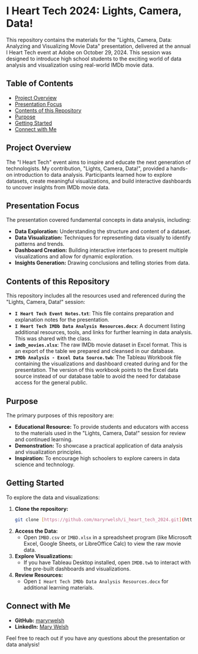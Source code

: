 # I Heart Tech 2024: Lights, Camera, Data!

This repository contains the materials for the "Lights, Camera, Data: Analyzing and Visualizing Movie Data" presentation, delivered at the annual I Heart Tech event at Adobe on October 29, 2024. This session was designed to introduce high school students to the exciting world of data analysis and visualization using real-world IMDb movie data.

## Table of Contents

* [Project Overview](#project-overview)
* [Presentation Focus](#presentation-focus)
* [Contents of this Repository](#contents-of-this-repository)
* [Purpose](#purpose)
* [Getting Started](#getting-started)
* [Connect with Me](#connect-with-me)

## Project Overview

The "I Heart Tech" event aims to inspire and educate the next generation of technologists. My contribution, "Lights, Camera, Data!", provided a hands-on introduction to data analysis. Participants learned how to explore datasets, create meaningful visualizations, and build interactive dashboards to uncover insights from IMDb movie data.

## Presentation Focus

The presentation covered fundamental concepts in data analysis, including:

* **Data Exploration:** Understanding the structure and content of a dataset.
* **Data Visualization:** Techniques for representing data visually to identify patterns and trends.
* **Dashboard Creation:** Building interactive interfaces to present multiple visualizations and allow for dynamic exploration.
* **Insights Generation:** Drawing conclusions and telling stories from data.

## Contents of this Repository

This repository includes all the resources used and referenced during the "Lights, Camera, Data!" session:

* **`I Heart Tech Event Notes.txt`**: This file contains preparation and explanation notes for the presentation.
* **`I Heart Tech IMDb Data Analysis Resources.docx`**: A document listing additional resources, tools, and links for further learning in data analysis. This was shared with the class.
* **`imdb_movies.xlsx`**: The raw IMDb movie dataset in Excel format. This is an export of the table we prepared and cleansed in our database.
* **`IMDb Analysis - Excel Data Source.twb`**: The Tableau Workbook file containing the visualizations and dashboard created during and for the presentation. The version of this workbook points to the Excel data source instead of our database table to avoid the need for database access for the general public.

## Purpose

The primary purposes of this repository are:

* **Educational Resource:** To provide students and educators with access to the materials used in the "Lights, Camera, Data!" session for review and continued learning.
* **Demonstration:** To showcase a practical application of data analysis and visualization principles.
* **Inspiration:** To encourage high schoolers to explore careers in data science and technology.

## Getting Started

To explore the data and visualizations:

1.  **Clone the repository:**
    ```bash
    git clone [https://github.com/maryrwelsh/i_heart_tech_2024.git](https://github.com/maryrwelsh/i_heart_tech_2024.git)
    ```
2.  **Access the Data:**
    * Open `IMBD.csv` or `IMBD.xlsx` in a spreadsheet program (like Microsoft Excel, Google Sheets, or LibreOffice Calc) to view the raw movie data.
3.  **Explore Visualizations:**
    * If you have Tableau Desktop installed, open `IMDB.twb` to interact with the pre-built dashboards and visualizations.
4.  **Review Resources:**
    * Open `I Heart Tech IMDb Data Analysis Resources.docx` for additional learning materials.

## Connect with Me

* **GitHub:** [maryrwelsh](https://www.google.com/search?q=https://github.com/maryrwelsh)
* **LinkedIn:** [Mary Welsh](https://www.linkedin.com/in/mary-w-a9878363/)

Feel free to reach out if you have any questions about the presentation or data analysis!